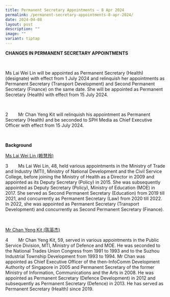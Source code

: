 ```yaml
---
title: Permanent Secretary Appointments – 8 Apr 2024
permalink: /permanent-secretary-appointments-8-apr-2024/
date: 2024-04-08
layout: post
description: ""
image: ""
variant: tiptap
---
```

<p><strong>CHANGES IN PERMANENT SECRETARY APPOINTMENTS</strong>
</p>
<p>&nbsp;</p>
<p>Ms Lai Wei Lin will be appointed as Permanent Secretary (Health) (designate)
with effect from 1 July 2024 and relinquish her appointments as Permanent
Secretary (Transport Development) and Second Permanent Secretary (Finance)
on the same date. She will be appointed as Permanent Secretary (Health)
with effect from 15 July 2024.</p>
<p>&nbsp;</p>
<p>2&nbsp;&nbsp;&nbsp;&nbsp;&nbsp;&nbsp;&nbsp; Mr Chan Yeng Kit will relinquish
his appointment as Permanent Secretary (Health) and be seconded to SPH
Media as Chief Executive Officer with effect from 15 July 2024.</p>
<p>&nbsp;</p>
<p><strong>Background</strong>
</p>
<p><u>Ms Lai Wei Lin (赖慧玲)</u>
</p>
<p>3&nbsp;&nbsp;&nbsp;&nbsp;&nbsp;&nbsp;&nbsp; Ms Lai Wei Lin, 48, held various
appointments in the Ministry of Trade and Industry (MTI), Ministry of National
Development and the Civil Service College, before joining the Ministry
of Health as a Director in 2009 and appointed as its Deputy Secretary (Policy)
in 2015. She was subsequently appointed as Deputy Secretary (Policy), Ministry
of Education (MOE) in 2017. She served as Second Permanent Secretary (Education)
from 2019 till 2021, and concurrently as Permanent Secretary (Law) from
2020 till 2022. In 2022, she was appointed as Permanent Secretary (Transport
Development) and concurrently as Second Permanent Secretary (Finance).</p>
<p>&nbsp;</p>
<p><u>Mr Chan Yeng Kit (陈英杰)</u>
</p>
<p>4&nbsp;&nbsp;&nbsp;&nbsp;&nbsp;&nbsp;&nbsp; Mr Chan Yeng Kit, 59, served
in various appointments in the Public Service Division, MTI, Ministry of
Defence and MOE. He was seconded to the National Trades Union Congress
from 1991 to 1993 and to the Suzhou Industrial Township Development from
1993 to 1994. Mr Chan was appointed as Chief Executive Officer of the then-InfoComm
Development Authority of Singapore in 2005 and Permanent Secretary of the
former Ministry of Information, Communications and the Arts in 2008. He
was appointed as Permanent Secretary (Defence Development) in 2012 and
subsequently as Permanent Secretary (Defence) in 2013. He has served as
Permanent Secretary (Health) since 2019.</p>
<p>&nbsp;</p>